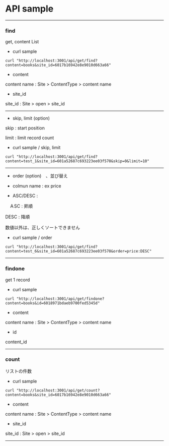 
# API sample

***
### find

get, content List

* curl sample

```
curl "http://localhost:3001/api/get/find?content=books&site_id=6017b16942e8e9010d663a66"
```

* content

content name : Site > ContentType > content name

* site_id

site_id : Site > open > site_id

***
* skip, limit (option)

skip : start position

limit : limit record count

* curl sample / skip, limit

```
curl "http://localhost:3001/api/get/find?content=test_1&site_id=601a52687c693223ee03f570&skip=0&limit=10"
```

***
* order (option)　、並び替え

* colmun name : ex price

* ASC/DESC : 

　ＡSC : 昇順

  DESC : 降順

数値以外は、正しくソートできません

* curl sample  / order

```
curl "http://localhost:3001/api/get/find?content=test_6&site_id=601a52687c693223ee03f570&order=price:DESC"

```

***
### findone

get 1 record

* curl sample

```
curl "http://localhost:3001/api/get/findone?content=books&id=6018971bdaeb9700fed5345d"
```

* content

content name : Site > ContentType > content name

* id

 content_id

***
### count

リストの件数

* curl sample

```
curl "http://localhost:3001/api/get/count?content=books&site_id=6017b16942e8e9010d663a66"
```

* content

content name : Site > ContentType > content name

* site_id

site_id : Site > open > site_id

***

